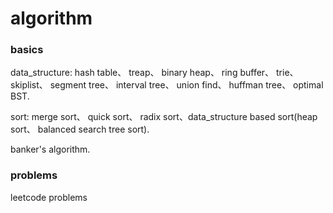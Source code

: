 # algorithm

### basics

data_structure: 
hash table、 treap、 binary heap、 ring buffer、 trie、 
skiplist、 segment tree、 interval tree、 union find、 
huffman tree、 optimal BST. 

sort: merge sort、 quick sort、 radix sort、data_structure based sort(heap sort、 balanced search tree sort).

banker's algorithm.


### problems

leetcode problems